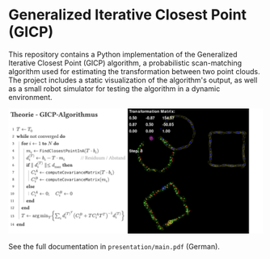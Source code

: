 # Generalized Iterative Closest Point (GICP)

This repository contains a Python implementation of the Generalized Iterative Closest Point (GICP) algorithm, a probabilistic scan-matching algorithm used for estimating the transformation between two point clouds. The project includes a static visualization of the algorithm's output, as well as a small robot simulator for testing the algorithm in a dynamic environment.

![cover](presentation/assets/cover.png)

See the full documentation in `presentation/main.pdf` (German).